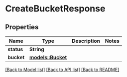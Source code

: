 # CreateBucketResponse

## Properties

Name | Type | Description | Notes
------------ | ------------- | ------------- | -------------
**status** | **String** |  | 
**bucket** | [**models::Bucket**](Bucket.md) |  | 

[[Back to Model list]](../README.md#documentation-for-models) [[Back to API list]](../README.md#documentation-for-api-endpoints) [[Back to README]](../README.md)


